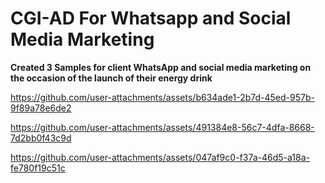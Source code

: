# CGI-AD For Whatsapp and Social Media Marketing
**Created 3 Samples for client WhatsApp and social media marketing on the occasion of the launch of their energy drink**

https://github.com/user-attachments/assets/b634ade1-2b7d-45ed-957b-9f89a78e6de2

https://github.com/user-attachments/assets/491384e8-56c7-4dfa-8668-7d2bb0f43c9d

https://github.com/user-attachments/assets/047af9c0-f37a-46d5-a18a-fe780f19c51c
